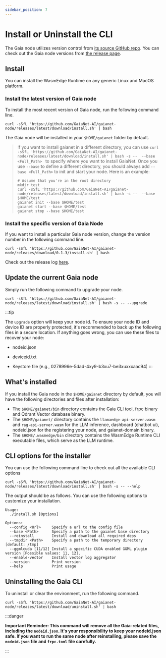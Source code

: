 ```yaml
---
sidebar_position: 7
---
```


# Install or Uninstall the CLI

The Gaia node utilizes version control from [its source GitHub repo](https://github.com/GaiaNet-AI/gaianet-node). You can check out the Gaia node versions from [the release page](https://github.com/GaiaNet-AI/gaianet-node/releases).

## Install

You can install the WasmEdge Runtime on any generic Linux and MacOS platform.

### Install the latest version of Gaia node

To install the most recent version of Gaia node, run the following command line.

```
curl -sSfL 'https://github.com/GaiaNet-AI/gaianet-node/releases/latest/download/install.sh' | bash
```

The Gaia node will be installed in your `$HOME/gaianet` folder by default. 

> If you want to install gaianet in a different directory, you can use `curl -sSfL 'https://github.com/GaiaNet-AI/gaianet-node/releases/latest/download/install.sh' | bash -s --  --base <Full_Path> ` to specify where you want to install GaiaNet. Once you use `--base` to define a different directory, you should always add `--base <Full_Path>` to init and start your node.
> Here is an example:
> ```
> # Assume that you're in the root directory
> mkdir test
> curl -sSfL 'https://github.com/GaiaNet-AI/gaianet-node/releases/latest/download/install.sh' | bash -s --  --base $HOME/test
> gaianet init --base $HOME/test
> gaianet start --base $HOME/test
> gaianet stop --base $HOME/test
> ```

### Install the specific version of Gaia Node

If you want to install a particular Gaia node version, change the version number in the following command line.

```
curl -sSfL 'https://github.com/GaiaNet-AI/gaianet-node/releases/download/0.1.3/install.sh' | bash
```

Check out the release log [here](https://github.com/GaiaNet-AI/gaianet-node/releases).

## Update the current Gaia node

Simply run the following command to upgrade your node.

```
curl -sSfL 'https://github.com/GaiaNet-AI/gaianet-node/releases/latest/download/install.sh' | bash -s -- --upgrade
```

:::tip

The `upgrade` option will keep your node id. To ensure your node ID and device ID are properly protected, it's recommended to back up the following files in a secure location. If anything goes wrong, you can use these files to recover your node:

* nodeid.json

* deviceid.txt

* Keystore file (e.g., 0278996e-5dad-4xy9-b3xu7-be3xuxxxaac94)
:::

## What's installed

If you install the Gaia node in the `$HOME/gaianet` directory by default, you will have the following directories and files after installation:

* The `$HOME/gaianet/bin` directory contains the Gaia CLI tool, frpc binary and Qdrant Vector database binary.
* The `$HOME/gaianet/` directory contains the `llamaedge-api-server.wasm` and `rag-api-server.wasm` for the LLM inference, dashboard (chatbot ui), nodeid.json for the registering your node, and gaianet-domain binary.
* The `$HOME/.wasmedge/bin` directory contains the WasmEdge Runtime CLI executable files, which serve as the LLM runtime.

## CLI options for the installer

You can use the following command line to check out all the available CLI options

```
curl -sSfL 'https://github.com/GaiaNet-AI/gaianet-node/releases/latest/download/install.sh' | bash -s -- --help
```

The output should be as follows. You can use the following options to customize your installation.

```
Usage:
  ./install.sh [Options]

Options:
  --config <Url>     Specify a url to the config file
  --base <Path>      Specify a path to the gaianet base directory
  --reinstall        Install and download all required deps
  --tmpdir <Path>    Specify a path to the temporary directory [default: /tmp]
  --ggmlcuda [11/12] Install a specific CUDA enabled GGML plugin version [Possible values: 11, 12].
  --enable-vector    Install vector log aggregator
  --version          Print version
  --help             Print usage
```

## Uninstalling the Gaia CLI

To uninstall or clear the environment, run the following command.

```
curl -sSfL 'https://github.com/GaiaNet-AI/gaianet-node/releases/latest/download/uninstall.sh' | bash
```

:::danger

**Important Reminder: This command will remove all the Gaia-related files, including the `nodeid.json`. It's your responsibility to keep your nodeid.json safe. If you want to run the same node after reinstalling, please save the `nodeid.json` file and `frpc.toml` file carefully.**

:::
